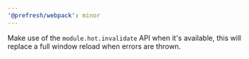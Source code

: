 ```yaml
---
'@prefresh/webpack': minor
---
```


Make use of the `module.hot.invalidate` API when it's available, this will replace a full window reload when errors are thrown.
